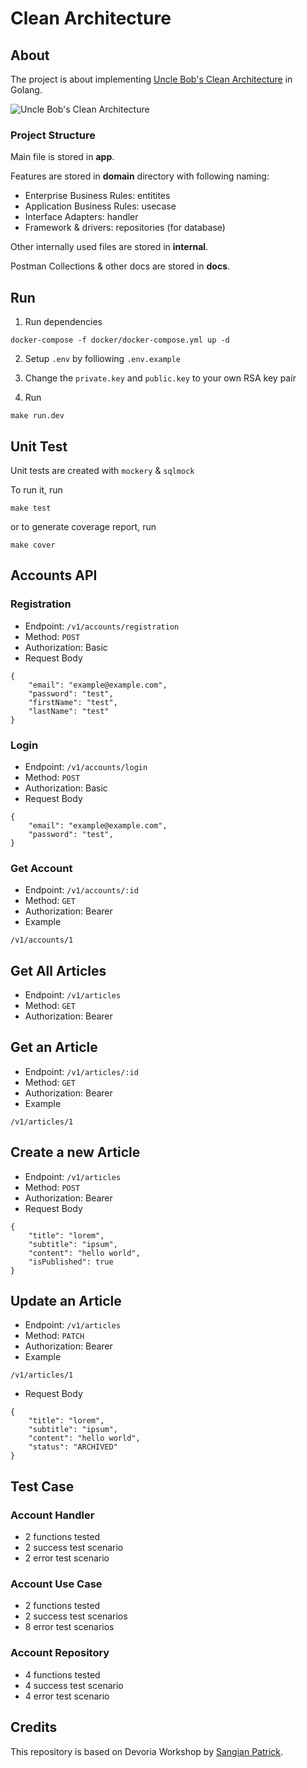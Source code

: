 # Clean Architecture

## About
The project is about implementing [Uncle Bob's Clean Architecture](https://blog.cleancoder.com/uncle-bob/2012/08/13/the-clean-architecture.html) in Golang.

![Uncle Bob's Clean Architecture](https://blog.cleancoder.com/uncle-bob/images/2012-08-13-the-clean-architecture/CleanArchitecture.jpg)

### Project Structure
Main file is stored in **app**.

Features are stored in **domain** directory with following naming:

* Enterprise Business Rules: entitites
* Application Business Rules: usecase
* Interface Adapters: handler
* Framework & drivers: repositories (for database)

Other internally used files are stored in **internal**.

Postman Collections & other docs are stored in **docs**.

## Run
1.  Run dependencies
```
docker-compose -f docker/docker-compose.yml up -d
```

2. Setup `.env` by folliowing `.env.example`

3. Change the `private.key` and `public.key` to your own RSA key pair

4. Run
```
make run.dev
```

## Unit Test
Unit tests are created with `mockery` & `sqlmock`

To run it, run
```
make test
```

or to generate coverage report, run
```
make cover
```

## Accounts API
### Registration
* Endpoint: `/v1/accounts/registration`
* Method: `POST`
* Authorization: Basic
* Request Body
```
{
    "email": "example@example.com",
    "password": "test",
    "firstName": "test",
    "lastName": "test"
}
```

### Login
* Endpoint: `/v1/accounts/login`
* Method: `POST`
* Authorization: Basic
* Request Body
```
{
    "email": "example@example.com",
    "password": "test",
}
```
### Get Account
* Endpoint: `/v1/accounts/:id`
* Method: `GET`
* Authorization: Bearer
* Example
```
/v1/accounts/1
```

## Get All Articles
* Endpoint: `/v1/articles`
* Method: `GET`
* Authorization: Bearer

## Get an Article
* Endpoint: `/v1/articles/:id`
* Method: `GET`
* Authorization: Bearer
* Example
```
/v1/articles/1
```

## Create a new Article
* Endpoint: `/v1/articles`
* Method: `POST`
* Authorization: Bearer
* Request Body
```
{
    "title": "lorem",
    "subtitle": "ipsum",
    "content": "hello world",
    "isPublished": true
}
```

## Update an Article
* Endpoint: `/v1/articles`
* Method: `PATCH`
* Authorization: Bearer
* Example
```
/v1/articles/1
```
* Request Body
```
{
    "title": "lorem",
    "subtitle": "ipsum",
    "content": "hello world",
    "status": "ARCHIVED"
}
```
## Test Case
### Account Handler
* 2 functions tested
* 2 success test scenario
* 2 error test scenario

### Account Use Case
* 2 functions tested
* 2 success test scenarios
* 8 error test scenarios

### Account Repository
* 4 functions tested
* 4 success test scenario
* 4 error test scenario

## Credits
This repository is based on Devoria Workshop by [Sangian Patrick](https://github.com/sangianpatrick/devoria-article-service).
